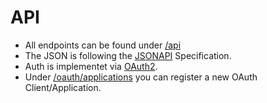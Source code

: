 # API
  - All endpoints can be found under [/api](http://localhost:3000/api)
  - The JSON is following the [JSONAPI](http://jsonapi.org/) Specification.
  - Auth is implementet via [OAuth2](https://www.digitalocean.com/community/tutorials/an-introduction-to-oauth-2).
  - Under [/oauth/applications](http://localhost:3000/oauth/applications) you can register a new OAuth Client/Application.
